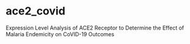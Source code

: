 # ace2_covid
Expression Level Analysis of ACE2 Receptor to Determine the Effect of Malaria Endemicity on CoVID-19 Outcomes
